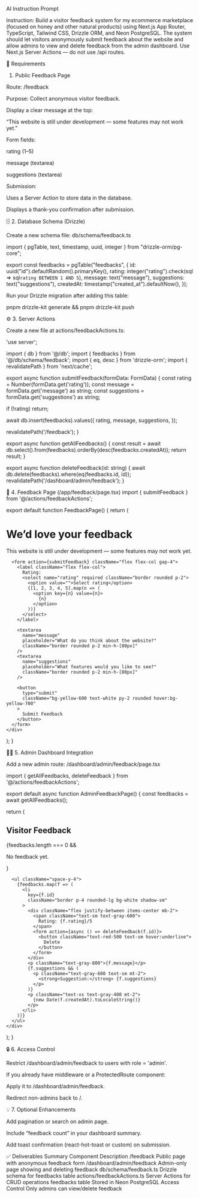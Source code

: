 AI Instruction Prompt

Instruction:
Build a visitor feedback system for my ecommerce marketplace (focused on honey and other natural products) using Next.js App Router, TypeScript, Tailwind CSS, Drizzle ORM, and Neon PostgreSQL.
The system should let visitors anonymously submit feedback about the website and allow admins to view and delete feedback from the admin dashboard.
Use Next.js Server Actions — do not use /api routes.

🎯 Requirements

1. Public Feedback Page

Route: /feedback

Purpose: Collect anonymous visitor feedback.

Display a clear message at the top:

“This website is still under development — some features may not work yet.”

Form fields:

rating (1–5)

message (textarea)

suggestions (textarea)

Submission:

Uses a Server Action to store data in the database.

Displays a thank-you confirmation after submission.

🗄️ 2. Database Schema (Drizzle)

Create a new schema file: db/schema/feedback.ts

import { pgTable, text, timestamp, uuid, integer } from "drizzle-orm/pg-core";

export const feedbacks = pgTable("feedbacks", {
id: uuid("id").defaultRandom().primaryKey(),
rating: integer("rating").check(sql => sql`rating BETWEEN 1 AND 5`),
message: text("message"),
suggestions: text("suggestions"),
createdAt: timestamp("created_at").defaultNow(),
});

Run your Drizzle migration after adding this table:

pnpm drizzle-kit generate && pnpm drizzle-kit push

⚙️ 3. Server Actions

Create a new file at actions/feedbackActions.ts:

'use server';

import { db } from '@/db';
import { feedbacks } from '@/db/schema/feedback';
import { eq, desc } from 'drizzle-orm';
import { revalidatePath } from 'next/cache';

export async function submitFeedback(formData: FormData) {
const rating = Number(formData.get('rating'));
const message = formData.get('message') as string;
const suggestions = formData.get('suggestions') as string;

if (!rating) return;

await db.insert(feedbacks).values({
rating,
message,
suggestions,
});

revalidatePath('/feedback');
}

export async function getAllFeedbacks() {
const result = await db.select().from(feedbacks).orderBy(desc(feedbacks.createdAt));
return result;
}

export async function deleteFeedback(id: string) {
await db.delete(feedbacks).where(eq(feedbacks.id, id));
revalidatePath('/dashboard/admin/feedback');
}

💬 4. Feedback Page (/app/feedback/page.tsx)
import { submitFeedback } from '@/actions/feedbackActions';

export default function FeedbackPage() {
return (

<div className="max-w-xl mx-auto mt-12 p-6 bg-white shadow rounded-xl">
<h1 className="text-2xl font-semibold mb-4 text-center">
We’d love your feedback
</h1>
<p className="text-sm text-gray-500 text-center mb-6">
This website is still under development — some features may not work yet.
</p>

      <form action={submitFeedback} className="flex flex-col gap-4">
        <label className="flex flex-col">
          Rating:
          <select name="rating" required className="border rounded p-2">
            <option value="">Select rating</option>
            {[1, 2, 3, 4, 5].map(n => (
              <option key={n} value={n}>
                {n}
              </option>
            ))}
          </select>
        </label>

        <textarea
          name="message"
          placeholder="What do you think about the website?"
          className="border rounded p-2 min-h-[80px]"
        />
        <textarea
          name="suggestions"
          placeholder="What features would you like to see?"
          className="border rounded p-2 min-h-[80px]"
        />

        <button
          type="submit"
          className="bg-yellow-600 text-white py-2 rounded hover:bg-yellow-700"
        >
          Submit Feedback
        </button>
      </form>
    </div>

);
}

🧑‍💼 5. Admin Dashboard Integration

Add a new admin route: /dashboard/admin/feedback/page.tsx

import { getAllFeedbacks, deleteFeedback } from '@/actions/feedbackActions';

export default async function AdminFeedbackPage() {
const feedbacks = await getAllFeedbacks();

return (

<div className="p-6">
<h2 className="text-xl font-semibold mb-4">Visitor Feedback</h2>
{feedbacks.length === 0 && <p>No feedback yet.</p>}

      <ul className="space-y-4">
        {feedbacks.map(f => (
          <li
            key={f.id}
            className="border p-4 rounded-lg bg-white shadow-sm"
          >
            <div className="flex justify-between items-center mb-2">
              <span className="text-sm text-gray-600">
                Rating: {f.rating}/5
              </span>
              <form action={async () => deleteFeedback(f.id)}>
                <button className="text-red-500 text-sm hover:underline">
                  Delete
                </button>
              </form>
            </div>
            <p className="text-gray-800">{f.message}</p>
            {f.suggestions && (
              <p className="text-gray-600 text-sm mt-2">
                <strong>Suggestion:</strong> {f.suggestions}
              </p>
            )}
            <p className="text-xs text-gray-400 mt-2">
              {new Date(f.createdAt).toLocaleString()}
            </p>
          </li>
        ))}
      </ul>
    </div>

);
}

🔒 6. Access Control

Restrict /dashboard/admin/feedback to users with role = 'admin'.

If you already have middleware or a ProtectedRoute component:

Apply it to /dashboard/admin/feedback.

Redirect non-admins back to /.

💡 7. Optional Enhancements

Add pagination or search on admin page.

Include “feedback count” in your dashboard summary.

Add toast confirmation (react-hot-toast or custom) on submission.

✅ Deliverables Summary
Component Description
/feedback Public page with anonymous feedback form
/dashboard/admin/feedback Admin-only page showing and deleting feedback
db/schema/feedback.ts Drizzle schema for feedbacks table
actions/feedbackActions.ts Server Actions for CRUD operations
feedbacks table Stored in Neon PostgreSQL
Access Control Only admins can view/delete feedback
